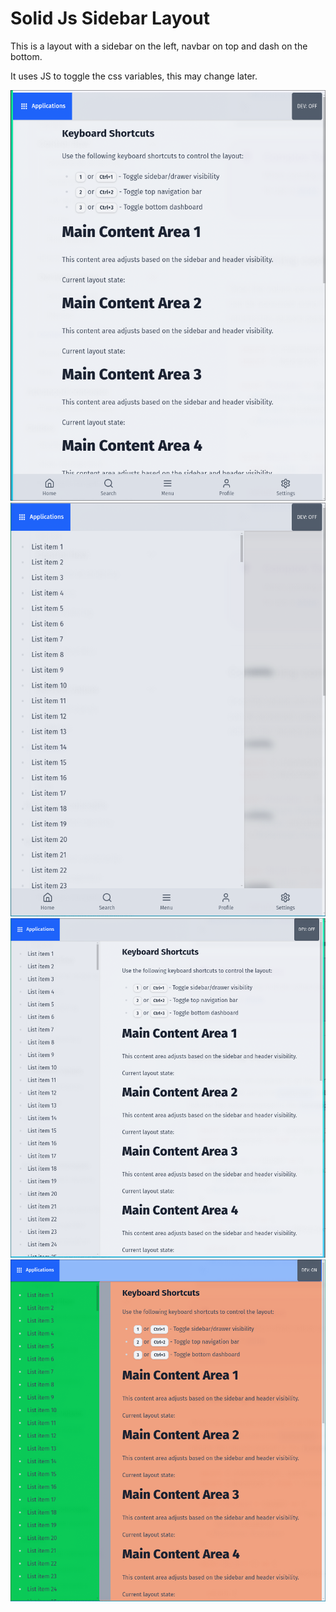 # Solid Js Sidebar Layout

This is a layout with a sidebar on the left, navbar on top and dash on the bottom.

It uses JS to toggle the css variables, this may change later.

![](./assets/2025-08-11T17:37:14.495403.png)
![](./assets/2025-08-11T17:38:01.435287.png)
![](./assets/2025-08-11T17:38:35.535739.png)
![](./assets/2025-08-11T17:38:43.832529.png)
